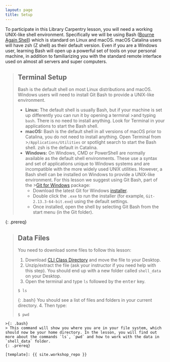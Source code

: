 ```yaml
---
layout: page
title: Setup
---
```


To participate in this Library Carpentry lesson, you will need a working UNIX-like shell environment.
Specifically we will be using Bash ([Bourne Again Shell](https://en.wikipedia.org/wiki/Bash_(Unix_shell))) which is standard on Linux and macOS. macOS Catalina users will have zsh (Z shell) as their default version.
Even if you are a Windows user, learning Bash will open up a powerful set of tools on your personal machine, in addition to familiarizing you with the standard remote interface used on almost all servers and super computers.

>## Terminal Setup
>
>Bash is the default shell on most Linux distributions and macOS.
>Windows users will need to install Git Bash to provide a UNIX-like environment.
>
>- **Linux:** The default shell is usually Bash, but if your machine is set up differently you can run it by opening a terminal >and typing `bash`.  There is no need to install anything. Look for Terminal in your applications to start the Bash shell.
>- **macOS:** Bash is the default shell in all versions of macOS prior to Catalina, you do not need to install anything. Open Terminal from >`/Applications/Utilities` or spotlight search to start the Bash shell. zsh is the default in Catalina.
>- **Windows:** On Windows, CMD or PowerShell are normally available as the default shell environments. These use a syntax and set of applications unique to Windows systems and are incompatible with the more widely used UNIX utilities. However, a Bash shell can be installed on Windows to provide a UNIX-like environment. For this lesson we suggest using Git Bash, part of the >[Git for Windows](https://gitforwindows.org/) package:
>    - Download the latest Git for Windows [installer](https://gitforwindows.org/).
>    - Double click the `.exe` to run the installer (for example, `Git-2.13.3-64-bit.exe`) using the default settings.
>    - Once installed, open the shell by selecting Git Bash from the start menu (in the Git folder).
>
{: .prereq}

>## Data Files
>
>You need to download some files to follow this lesson:
>
>1. Download [CLI Class Directory](https://osf.io/jwzfk/download) and move the file to your Desktop.
>2. Unzip/extract the file (ask your instructor if you need help with this step). You should end up with a new folder called `shell_data` on your Desktop.
>3. Open the terminal and type `ls` followed by the <kbd>enter</kbd> key.
>~~~~
>$ ls
>~~~~
>{: .bash}
> You should see a list of files and folders in your current directory.
>4. Then type:
>
>~~~
>$ pwd
~~~~
>{: .bash}
> This command will show you where you are in your file system, which should now be your home directory. In the lesson, you will find out more about the commands `ls`, `pwd` and how to work with the data in `shell_data` folder.
{: .prereq}

[template]: {{ site.workshop_repo }}